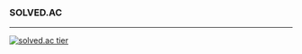 ### SOLVED.AC
---
[![solved.ac tier](http://mazassumnida.wtf/api/generate_badge?boj=leedongwook96)](https://solved.ac/profile/leedongwook96)

